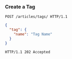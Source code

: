 ### Create a Tag

```http
POST /articles/tags/ HTTP/1.1
```

```json
{
  "tag": {
    "name": "Tag Name"
  }
}
```

```http
HTTP/1.1 202 Accepted
```
